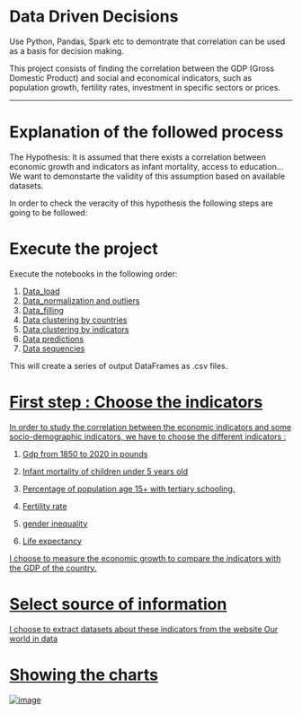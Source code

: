 # Data Driven Decisions
Use Python, Pandas, Spark etc to demontrate that correlation can be used as a basis for decision making.

This project consists of finding the correlation between the GDP (Gross Domestic Product) and social and economical indicators, such as population growth, fertility rates, investment in specific sectors or prices.

____________________________________________________________________________________________________________________

# Explanation of the followed process
The Hypothesis:
It is assumed that there exists a correlation between economic growth and indicators as infant mortality, access to education... 
We want to demonstarte the validity of this assumption based on available datasets.

In order to check the veracity of this hypothesis the following steps are going to be followed:


# Execute the project
Execute the notebooks in the following order: 

1) [Data_load](https://github.com/devonfw-forge/python-data-driven-decisions/blob/main-data-training/Data_load.ipynb)    
2) [Data_normalization and outliers](https://github.com/devonfw-forge/python-data-driven-decisions/blob/main-data-training/Data_normalization_outliers.ipynb)       
3) [Data_filling](https://github.com/devonfw-forge/python-data-driven-decisions/blob/main-data-training/Data_filling_NaN_values.ipynb)     
4) [Data clustering by countries](https://github.com/devonfw-forge/python-data-driven-decisions/blob/main-data-training/Data_clustering_countries.ipynb)   
5) [Data clustering by indicators](https://github.com/devonfw-forge/python-data-driven-decisions/blob/main-data-training/Data_clustering_indicators.ipynb)  
6) [Data predictions](https://github.com/devonfw-forge/python-data-driven-decisions/blob/Data_Predictions/Data_Predictions.ipynb)   
7) [Data sequencies](https://github.com/devonfw-forge/python-data-driven-decisions/blob/Data_Sequencies/Data_sequencies_New.ipynb)     

This will create a series of output DataFrames as .csv files.

# <u>  First step : Choose the indicators  
In order to study the correlation between the economic indicators and some socio-demographic indicators, we have to choose the different indicators :    

1) Gdp from 1850 to 2020 in pounds

2) Infant mortality of children under 5 years old

3) Percentage of population age 15+ with tertiary schooling. 

4) Fertility rate

5) gender inequality

6) Life expectancy

I choose to measure the economic growth to compare the indicators with the GDP of the country.

#  Select source of information
 I choose to extract datasets about these indicators from the website [Our world in data](https://ourworldindata.org/)
 

# Showing the charts 

![image](https://github.com/devonfw-forge/python-data-driven-decisions/blob/Drawing/drawing.drawio)
